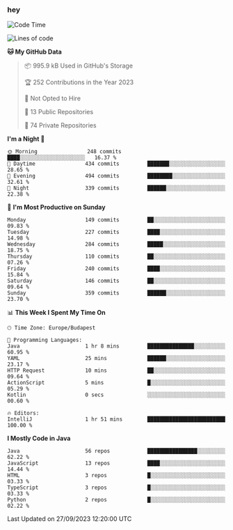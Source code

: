 ### hey

<!--START_SECTION:waka-->
![Code Time](http://img.shields.io/badge/Code%20Time-970%20hrs%2036%20mins-blue)

![Lines of code](https://img.shields.io/badge/From%20Hello%20World%20I%27ve%20Written-1.1%20million%20lines%20of%20code-blue)

**🐱 My GitHub Data** 

> 📦 995.9 kB Used in GitHub's Storage 
 > 
> 🏆 252 Contributions in the Year 2023
 > 
> 🚫 Not Opted to Hire
 > 
> 📜 13 Public Repositories 
 > 
> 🔑 74 Private Repositories 
 > 
**I'm a Night 🦉** 

```text
🌞 Morning                248 commits         ████░░░░░░░░░░░░░░░░░░░░░   16.37 % 
🌆 Daytime                434 commits         ███████░░░░░░░░░░░░░░░░░░   28.65 % 
🌃 Evening                494 commits         ████████░░░░░░░░░░░░░░░░░   32.61 % 
🌙 Night                  339 commits         ██████░░░░░░░░░░░░░░░░░░░   22.38 % 
```
📅 **I'm Most Productive on Sunday** 

```text
Monday                   149 commits         ██░░░░░░░░░░░░░░░░░░░░░░░   09.83 % 
Tuesday                  227 commits         ████░░░░░░░░░░░░░░░░░░░░░   14.98 % 
Wednesday                284 commits         █████░░░░░░░░░░░░░░░░░░░░   18.75 % 
Thursday                 110 commits         ██░░░░░░░░░░░░░░░░░░░░░░░   07.26 % 
Friday                   240 commits         ████░░░░░░░░░░░░░░░░░░░░░   15.84 % 
Saturday                 146 commits         ██░░░░░░░░░░░░░░░░░░░░░░░   09.64 % 
Sunday                   359 commits         ██████░░░░░░░░░░░░░░░░░░░   23.70 % 
```


📊 **This Week I Spent My Time On** 

```text
🕑︎ Time Zone: Europe/Budapest

💬 Programming Languages: 
Java                     1 hr 8 mins         ███████████████░░░░░░░░░░   60.95 % 
YAML                     25 mins             ██████░░░░░░░░░░░░░░░░░░░   23.17 % 
HTTP Request             10 mins             ██░░░░░░░░░░░░░░░░░░░░░░░   09.64 % 
ActionScript             5 mins              █░░░░░░░░░░░░░░░░░░░░░░░░   05.29 % 
Kotlin                   0 secs              ░░░░░░░░░░░░░░░░░░░░░░░░░   00.60 % 

🔥 Editors: 
IntelliJ                 1 hr 51 mins        █████████████████████████   100.00 % 
```

**I Mostly Code in Java** 

```text
Java                     56 repos            ████████████████░░░░░░░░░   62.22 % 
JavaScript               13 repos            ████░░░░░░░░░░░░░░░░░░░░░   14.44 % 
HTML                     3 repos             █░░░░░░░░░░░░░░░░░░░░░░░░   03.33 % 
TypeScript               3 repos             █░░░░░░░░░░░░░░░░░░░░░░░░   03.33 % 
Python                   2 repos             █░░░░░░░░░░░░░░░░░░░░░░░░   02.22 % 
```




 Last Updated on 27/09/2023 12:20:00 UTC
<!--END_SECTION:waka-->
